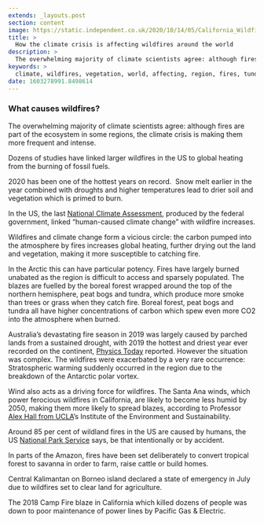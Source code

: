 ```yaml
--- 
extends: _layouts.post 
section: content 
image: https://static.independent.co.uk/2020/10/14/05/California_Wildfires_83902.jpg 
title: > 
  How the climate crisis is affecting wildfires around the world 
description: > 
  The overwhelming majority of climate scientists agree: although fires are part of the ecosystem in some regions, the climate crisis is making them more frequent and intense.Dozens of studies have linked larger wildfires in the US to global heating from the burning of fossil fuels.In the US, the last National Climate Assessment, produced by the federal government, linked “human-caused climate change” with wildfire increases.Boreal forest, peat bogs and tundra all have higher concentrations of carbon which spew even more CO2 into the atmosphere when burned.Central Kalimantan on Borneo island declared a state of emergency in July due to wildfires set to clear land for agriculture. 
keywords: > 
  climate, wildfires, vegetation, world, affecting, region, fires, tundra, peat, crisis, forest, set, making 
date: 1603278991.8498614 
--- 
```

<div><p id="question-0" class="sc-qPmLO gspUft"><h3 class="sc-qXiOn dhtDLr">What causes wildfires?</h3></p><p>The overwhelming majority of&#160;climate scientists&#160;agree: although fires are part of the ecosystem in some regions, the climate crisis is making them more frequent and intense.</p><p>Dozens of studies have linked larger wildfires in the US to global heating from the burning of fossil fuels.</p><p>2020 has been one of the hottest years on record. &#160;Snow melt earlier in the year combined with droughts and higher temperatures lead to drier soil and vegetation which is primed to burn.</p><p>In the US, the last&#160;<a href="https://nca2018.globalchange.gov/chapter/25/">National Climate Assessment,</a> produced by the federal government, linked &#8220;human-caused climate change&#8221; with wildfire increases.</p><p>Wildfires and climate change form a vicious circle: the carbon pumped into the atmosphere by fires increases global heating, further drying out the land and vegetation, making it more susceptible to catching fire.&#160;</p><p>In the Arctic this can have particular potency. Fires have largely burned unabated as the region is difficult to access and sparsely populated. The blazes are fuelled by the boreal forest wrapped around the top of the northern hemisphere, peat bogs and tundra, which produce more smoke than trees or grass when they catch fire. Boreal forest, peat bogs and tundra all have higher concentrations of carbon which spew even more CO2 into the atmosphere when burned.</p><p>Australia&#8217;s devastating fire season in 2019 was largely caused by parched lands from a sustained drought, with 2019 the hottest and driest year ever recorded on the continent, <a href="https://physicstoday.scitation.org/doi/10.1063/PT.3.4428">Physics Today</a> reported. However the situation was complex. The wildfires were exacerbated by a very rare occurrence: Stratospheric warming suddenly occurred in the region due to the breakdown of the Antarctic polar vortex.</p><p>Wind also acts as a driving force for wildfires. The Santa Ana winds, which power ferocious wildfires in California, are likely to become less humid by 2050, making them more likely to spread blazes, according to Professor <a href="https://www.ioes.ucla.edu/news/alex-hall-how-climate-change-is-fueling-southern-california-wildfires/#:~:text=By%20mid%2Dcentury%2C%20climate%20change,their%20ability%20to%20spread%20fire.&amp;text=They're%20driven%20not%20so,much%20more%20susceptible%20to%20ignition.">Alex Hall from UCLA</a>&#8217;s Institute of the Environment and Sustainability. &#160;</p><p>Around 85 per cent of wildland fires in the US are caused by humans, the US <a href="https://www.nps.gov/articles/wildfire-causes-and-evaluation.htm">National Park Service</a> says, be that intentionally or by accident.&#160;</p><p>In parts of the Amazon, fires have been set deliberately to convert tropical forest to savanna in order to farm, raise cattle or build homes.&#160;</p><p>Central Kalimantan on Borneo island declared a state of emergency in July due to wildfires set to clear land for agriculture.&#160;</p><p>The 2018 Camp Fire blaze in California which killed dozens of people was down to poor maintenance of power lines by Pacific Gas &amp; Electric.</p></div>